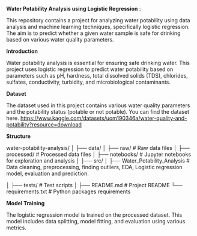 **Water Potability Analysis using Logistic Regression** : 

This repository contains a project for analyzing water potability using data analysis and machine learning techniques, specifically logistic regression. The aim is to predict whether a given water sample is safe for drinking based on various water quality parameters.

**Introduction**

Water potability analysis is essential for ensuring safe drinking water. This project uses logistic regression to predict water potability based on parameters such as pH, hardness, total dissolved solids (TDS), chlorides, sulfates, conductivity, turbidity, and microbiological contaminants.

**Dataset**

The dataset used in this project contains various water quality parameters and the potability status (potable or not potable). You can find the dataset here. 
https://www.kaggle.com/datasets/uom190346a/water-quality-and-potability?resource=download

**Structure**

water-potability-analysis/
│
├── data/
│   ├── raw/                # Raw data files
│   ├── processed/          # Processed data files
│
├── notebooks/              # Jupyter notebooks for exploration and analysis
│
├── src/
│   ├── Water_Potability_Analysis  # Data cleaning, preprocessing, finding outliers, EDA, Logistic regression model, evaluation and prediction.
              
│
├── tests/                  # Test scripts
│
├── README.md               # Project README
└── requirements.txt        # Python packages requirements


**Model Training**

The logistic regression model is trained on the processed dataset. This model includes data splitting, model fitting, and evaluation using various metrics.




